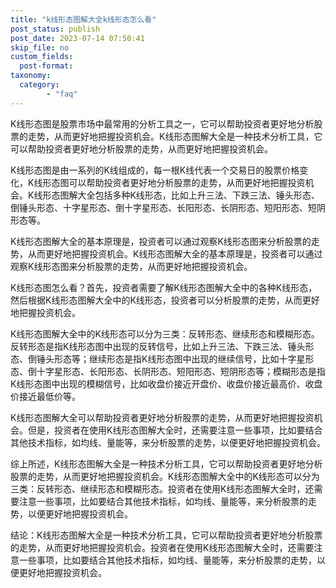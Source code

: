 ```yaml
---
title: "k线形态图解大全k线形态怎么看"
post_status: publish
post_date: 2023-07-14 07:50:41
skip_file: no
custom_fields: 
  post-format: 
taxonomy:
  category:
        - "faq"
---
```


K线形态图是股票市场中最常用的分析工具之一，它可以帮助投资者更好地分析股票的走势，从而更好地把握投资机会。K线形态图解大全是一种技术分析工具，它可以帮助投资者更好地分析股票的走势，从而更好地把握投资机会。

K线形态图是由一系列的K线组成的，每一根K线代表一个交易日的股票价格变化，K线形态图可以帮助投资者更好地分析股票的走势，从而更好地把握投资机会。K线形态图解大全包括多种K线形态，比如上升三法、下跌三法、锤头形态、倒锤头形态、十字星形态、倒十字星形态、长阳形态、长阴形态、短阳形态、短阴形态等。

K线形态图解大全的基本原理是，投资者可以通过观察K线形态图来分析股票的走势，从而更好地把握投资机会。K线形态图解大全的基本原理是，投资者可以通过观察K线形态图来分析股票的走势，从而更好地把握投资机会。

K线形态图怎么看？首先，投资者需要了解K线形态图解大全中的各种K线形态，然后根据K线形态图解大全中的K线形态，投资者可以分析股票的走势，从而更好地把握投资机会。

K线形态图解大全中的K线形态可以分为三类：反转形态、继续形态和模糊形态。反转形态是指K线形态图中出现的反转信号，比如上升三法、下跌三法、锤头形态、倒锤头形态等；继续形态是指K线形态图中出现的继续信号，比如十字星形态、倒十字星形态、长阳形态、长阴形态、短阳形态、短阴形态等；模糊形态是指K线形态图中出现的模糊信号，比如收盘价接近开盘价、收盘价接近最高价、收盘价接近最低价等。

K线形态图解大全可以帮助投资者更好地分析股票的走势，从而更好地把握投资机会。但是，投资者在使用K线形态图解大全时，还需要注意一些事项，比如要结合其他技术指标，如均线、量能等，来分析股票的走势，以便更好地把握投资机会。

综上所述，K线形态图解大全是一种技术分析工具，它可以帮助投资者更好地分析股票的走势，从而更好地把握投资机会。K线形态图解大全中的K线形态可以分为三类：反转形态、继续形态和模糊形态。投资者在使用K线形态图解大全时，还需要注意一些事项，比如要结合其他技术指标，如均线、量能等，来分析股票的走势，以便更好地把握投资机会。

结论：K线形态图解大全是一种技术分析工具，它可以帮助投资者更好地分析股票的走势，从而更好地把握投资机会。投资者在使用K线形态图解大全时，还需要注意一些事项，比如要结合其他技术指标，如均线、量能等，来分析股票的走势，以便更好地把握投资机会。
